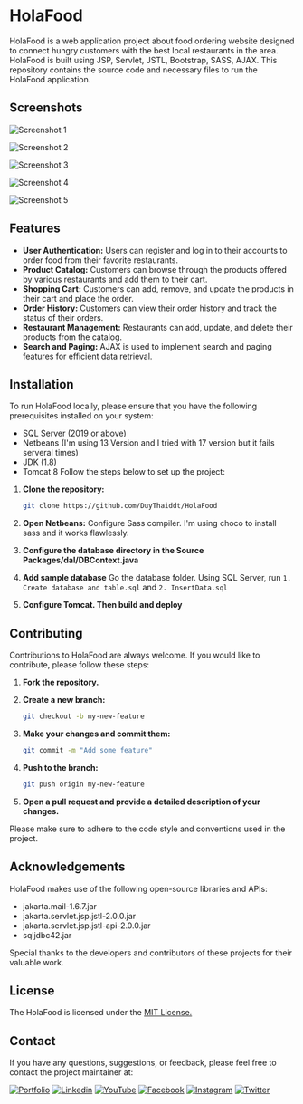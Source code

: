# HolaFood

HolaFood is a web application project about food ordering website designed to connect hungry customers with the best local restaurants in the area. HolaFood is built using JSP, Servlet, JSTL, Bootstrap, SASS, AJAX. This repository contains the source code and necessary files to run the HolaFood application.

## Screenshots

![Screenshot 1](screenshots/Screenshot1.jpeg)

![Screenshot 2](screenshots/Screenshot2.jpeg)

![Screenshot 3](screenshots/Screenshot3.jpeg)

![Screenshot 4](screenshots/Screenshot4.jpeg)

![Screenshot 5](screenshots/Screenshot5.jpeg)

## Features

- **User Authentication:** Users can register and log in to their accounts to order food from their favorite restaurants.
- **Product Catalog:** Customers can browse through the products offered by various restaurants and add them to their cart.
- **Shopping Cart:** Customers can add, remove, and update the products in their cart and place the order.
- **Order History:** Customers can view their order history and track the status of their orders.
- **Restaurant Management:** Restaurants can add, update, and delete their products from the catalog.
- **Search and Paging:** AJAX is used to implement search and paging features for efficient data retrieval.

## Installation

To run HolaFood locally, please ensure that you have the following prerequisites installed on your system:

- SQL Server (2019 or above)
- Netbeans (I'm using 13 Version and I tried with 17 version but it fails serveral times)
- JDK (1.8)
- Tomcat 8
Follow the steps below to set up the project:

1. **Clone the repository:**

    ```bash
    git clone https://github.com/DuyThaiddt/HolaFood
    ```

2. **Open Netbeans:**
Configure Sass compiler. I'm using choco to install sass and it works flawlessly.

3. **Configure the database directory in the Source Packages/dal/DBContext.java**


4. **Add sample database**
Go the database folder. Using SQL Server, run `1. Create database and table.sql` and `2. InsertData.sql`

5. **Configure Tomcat. Then build and deploy**

## Contributing

Contributions to HolaFood are always welcome. If you would like to contribute, please follow these steps:

1. **Fork the repository.**
2. **Create a new branch:**

    ```bash
    git checkout -b my-new-feature
    ```

3. **Make your changes and commit them:**

    ```bash
    git commit -m "Add some feature"
    ```

4. **Push to the branch:**

    ```bash
    git push origin my-new-feature
    ```

5. **Open a pull request and provide a detailed description of your changes.**

Please make sure to adhere to the code style and conventions used in the project.
## Acknowledgements

HolaFood makes use of the following open-source libraries and APIs:

- jakarta.mail-1.6.7.jar
- jakarta.servlet.jsp.jstl-2.0.0.jar
- jakarta.servlet.jsp.jstl-api-2.0.0.jar
- sqljdbc42.jar

Special thanks to the developers and contributors of these projects for their valuable work.


## License

The HolaFood is licensed under the [MIT License.](https://choosealicense.com/licenses/mit/)
## Contact

If you have any questions, suggestions, or feedback, please feel free to contact the project maintainer at:

[![Portfolio](https://img.shields.io/badge/my_portfolio-000?style=for-the-badge&logo=ko-fi&logoColor=white)](http://codewithdt.com/)
[![Linkedin](https://img.shields.io/badge/linkedin-0A66C2?style=for-the-badge&logo=linkedin&logoColor=white)](https://www.linkedin.com/in/dduythai/)
[![YouTube](https://img.shields.io/badge/YouTube-%23FF0000.svg?style=for-the-badge&logo=YouTube&logoColor=white)](https://www.youtube.com/@codewithdt)
[![Facebook](https://img.shields.io/badge/Facebook-1877F2?style=for-the-badge&logo=facebook&logoColor=white)](https://www.facebook.com/duythai.ddt/)
[![Instagram](https://img.shields.io/badge/Instagram-%23E4405F.svg?style=for-the-badge&logo=Instagram&logoColor=white)](https://www.instagram.com/dduy_thai/)
[![Twitter](https://img.shields.io/badge/twitter-1DA1F2?style=for-the-badge&logo=twitter&logoColor=white)](https://twitter.com/codewithdt)
 

